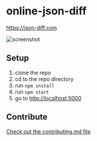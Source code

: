 # online-json-diff

https://json-diff.com

![screenshot](https://raw.github.com/justspamjustin/online-json-diff/master/img/screen.png)

## Setup
1. clone the repo
2. cd to the repo directory
3. run `npm install`
4. run `npm start`
5. go to [http://localhost:5000](http://localhost:5000)

## Contribute
[Check out the contributing.md file](https://github.com/justspamjustin/online-json-diff/blob/master/CONTRIBUTING.md)
